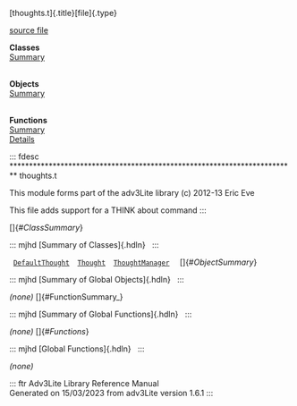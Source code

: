 [thoughts.t]{.title}[file]{.type}

[source file](../source/thoughts.t.html)

**Classes**\
[Summary](#_ClassSummary_)\
 

**Objects**\
[Summary](#_ObjectSummary_)\
 

**Functions**\
[Summary](#_FunctionSummary_)\
[Details](#_Functions_)

::: fdesc
\*\*\*\*\*\*\*\*\*\*\*\*\*\*\*\*\*\*\*\*\*\*\*\*\*\*\*\*\*\*\*\*\*\*\*\*\*\*\*\*\*\*\*\*\*\*\*\*\*\*\*\*\*\*\*\*\*\*\*\*\*\*\*\*\*\*\*\*\*\*\*\*\*
thoughts.t

This module forms part of the adv3Lite library (c) 2012-13 Eric Eve

This file adds support for a THINK about command
:::

[]{#_ClassSummary_}

::: mjhd
[Summary of Classes]{.hdln}  
:::

` `[`DefaultThought`](../object/DefaultThought.html)`  `[`Thought`](../object/Thought.html)`  `[`ThoughtManager`](../object/ThoughtManager.html)`  `
[]{#_ObjectSummary_}

::: mjhd
[Summary of Global Objects]{.hdln}  
:::

*(none)* []{#FunctionSummary_}

::: mjhd
[Summary of Global Functions]{.hdln}  
:::

*(none)* []{#_Functions_}

::: mjhd
[Global Functions]{.hdln}  
:::

*(none)*

::: ftr
Adv3Lite Library Reference Manual\
Generated on 15/03/2023 from adv3Lite version 1.6.1
:::
